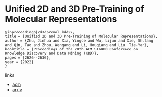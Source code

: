 # Unified 2D and 3D Pre-Training of Molecular Representations

```
@inproceedings{2d3dpremol_kdd22,
title = {Unified 2D and 3D Pre-Training of Molecular Representations},
author = {Zhu, Jinhua and Xia, Yingce and Wu, Lijun and Xie, Shufang and Qin, Tao and Zhou, Wengang and Li, Houqiang and Liu, Tie-Yan},
booktitle = {Proceedings of the 28th ACM SIGKDD Conference on Knowledge Discovery and Data Mining (KDD)},
pages = {2626--2636},
year = {2022}
}
```

links
- [acm](https://dl.acm.org/doi/10.1145/3534678.3539368)
- [arxiv](https://arxiv.org/abs/2207.08806)
